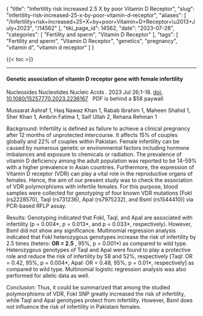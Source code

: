 {
    "title": "Infertility risk increased 2.5 X by poor Vitamin D Receptor",
    "slug": "infertility-risk-increased-25-x-by-poor-vitamin-d-receptor",
    "aliases": [
        "/Infertility+risk+increased+25+X+by+poor+Vitamin+D+Receptor+\u2013+July+2023",
        "/14562"
    ],
    "tiki_page_id": 14562,
    "date": "2023-07-28",
    "categories": [
        "Fertility and sperm",
        "Vitamin D Receptor"
    ],
    "tags": [
        "Fertility and sperm",
        "Vitamin D Receptor",
        "genetics",
        "pregnancy",
        "vitamin d",
        "vitamin d receptor"
    ]
}


{{< toc >}} 

---

#### Genetic association of vitamin D receptor gene with female infertility

Nucleosides Nucleotides Nucleic Acids . 2023 Jul 26;1-18. [doi: 10.1080/15257770.2023.2236167](https://doi.org/10.1080/15257770.2023.2236167) &nbsp; PDF is behind a $58 paywall

Mussarat Ashraf 1, Haq Nawaz Khan 1, Rabab Ibrahim 1, Maheen Shahid 1, Sher Khan 1, Ambrin Fatima 1, Saif Ullah 2, Rehana Rehman 1

Background: Infertility is defined as failure to achieve a clinical pregnancy after 12 months of unprotected intercourse. It affects 15% of couples globally and 22% of couples within Pakistan. Female infertility can be caused by numerous genetic or environmental factors including hormone imbalances and exposure to chemicals or radiation. The prevalence of vitamin D deficiency among the adult population was reported to be 14-59% with a higher prevalence in Asian countries. Furthermore, the expression of Vitamin D receptor (VDR) can play a vital role in the reproductive organs of females. Hence, the aim of our present study was to check the association of VDR polymorphisms with infertile females. For this purpose, blood samples were collected for genotyping of four known VDR mutations <span>[FokI (rs2228570), TaqI (rs731236), ApaI (rs7975232), and BsmI (rs1544410)]</span> via PCR-based RFLP assay.

Results: Genotyping indicated that FokI, TaqI, and ApaI are associated with infertility (p = 0.004*, p = 0.013*, and p = 0.033*, respectively). However, BsmI did not show any significance. Multinomial regression analysis indicated that FokI heterozygous genotypes increase the risk of infertility by 2.5 times (hetero: **OR = 2.5** , 95%, p = 0.001*) as compared to wild type. Heterozygous genotypes of TaqI and ApaI were found to play a protective role and reduce the risk of infertility by 58 and 52%, respectively <span>[TaqI: OR = 0.42, 95%, p = 0.004*, ApaI: OR = 0.48, 95%, p = 0.01*, respectively]</span> as compared to wild type. Multinomial logistic regression analysis was also performed for allelic data as well.

Conclusion: Thus, it could be summarized that among the studied polymorphisms of VDR, FokI SNP greatly increased the risk of infertility, while TaqI and ApaI genotypes protect from infertility. However, BsmI does not influence the risk of infertility in Pakistani females.